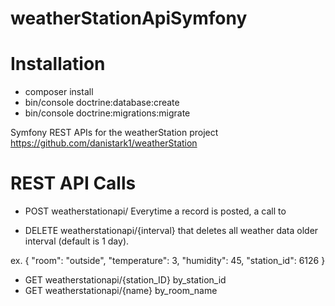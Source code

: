 # weatherStationApiSymfony

# Installation

- composer install
- bin/console doctrine:database:create
- bin/console doctrine:migrations:migrate

Symfony REST APIs for the weatherStation project https://github.com/danistark1/weatherStation


# REST API Calls

- POST weatherstationapi/
Everytime a record is posted, a call to 

- DELETE weatherstationapi/{interval}
that deletes all weather data older interval (default is 1 day).

ex.
{
    "room": "outside",
    "temperature": 3,
    "humidity": 45,
    "station_id": 6126
}

- GET weatherstationapi/{station_ID} by_station_id
- GET weatherstationapi/{name} by_room_name


